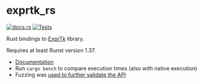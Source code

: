 # exprtk_rs

[![docs.rs](https://docs.rs/exprtk_rs/badge.svg)](https://docs.rs/exprtk_rs)
[![Tests](https://github.com/markschl/exprtk_rs/workflows/tests/badge.svg)](https://travis-ci.org/markschl/exprtk_rs/actions)

Rust bindings to [ExprTk](http://www.partow.net/programming/exprtk/) library.

Requires at least Runst version 1.37.

* [Documentation](https://docs.rs/exprtk_rs)
* Run `cargo bench` to compare execution times (also with native execution)
* Fuzzing was [used to further validate the API](FUZZING.md)
